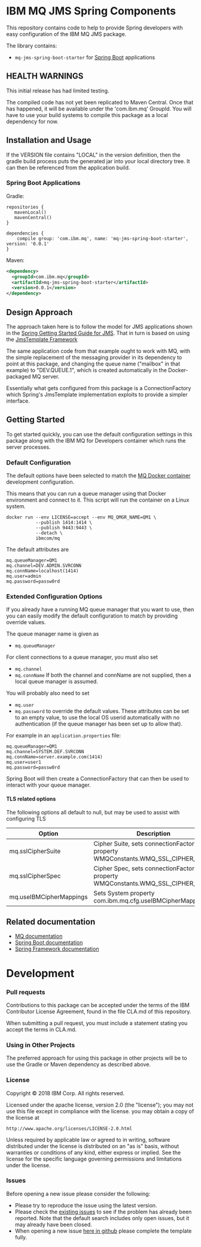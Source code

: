 # IBM MQ JMS Spring Components

This repository contains code to help to provide Spring developers with easy configuration of the IBM MQ JMS package.

The library contains:
* `mq-jms-spring-boot-starter` for [Spring Boot](https://projects.spring.io/spring-boot/) applications

## HEALTH WARNINGS
This initial release has had limited testing.  

The compiled code has not yet been replicated to Maven Central. Once that has happened, it will be available
under the 'com.ibm.mq' GroupId. You will have to use your build systems to compile this package as a local dependency for now.   

## Installation and Usage
If the VERSION file contains "LOCAL" in the version definition, then the gradle build process puts the 
generated jar into your local directory tree. It can then be referenced from the application build. 

### Spring Boot Applications


Gradle:
```
repositories {
   mavenLocal()
   mavenCentral()
}

dependencies {
    compile group: 'com.ibm.mq', name: 'mq-jms-spring-boot-starter', version: '0.0.1'
}
```

Maven:
~~~ xml
<dependency>
  <groupId>com.ibm.mq</groupId>
  <artifactId>mq-jms-spring-boot-starter</artifactId>
  <version>0.0.1</version>
</dependency>
~~~

## Design Approach
The approach taken here is to follow the model for JMS applications shown in the 
[Spring Getting Started Guide for JMS](https://spring.io/guides/gs/messaging-jms/). That in turn is based on using the [JmsTemplate Framework](https://docs.spring.io/spring/docs/4.3.13.RELEASE/spring-framework-reference/htmlsingle/#jms) 

The same application code from that example ought to work with MQ, with the simple replacement of the messaging provider in its dependency to point at this package, and changing the queue name ("mailbox" in that example) to "DEV.QUEUE.1",
which is created automatically in the Docker-packaged MQ server.

Essentially what gets configured from this package is a ConnectionFactory which Spring's JmsTemplate implementation
exploits to provide a simpler interface. 

## Getting Started

To get started quickly, you can use the default configuration settings in this package along with the
IBM MQ for Developers container which runs the server processes.

### Default Configuration
The default options have been selected to match the 
[MQ Docker container](https://github.com/ibm-messaging/mq-docker) development configuration.  

This means that you can run a queue manager using that Docker environment and connect to it. This script
will run the container on a Linux system.

~~~
docker run --env LICENSE=accept --env MQ_QMGR_NAME=QM1 \ 
           --publish 1414:1414 \
           --publish 9443:9443 \ 
           --detach \
           ibmcom/mq 
~~~

The default attributes are

~~~
mq.queueManager=QM1
mq.channel=DEV.ADMIN.SVRCONN
mq.connName=localhost(1414)
mq.user=admin
mq.password=passw0rd
~~~

### Extended Configuration Options
If you already have a running MQ queue manager that you want to use, then you can easily modify the 
default configuration to match by providing override values.  

The queue manager name is given as 
* `mq.queueManager`

For client connections to a queue manager, you must also set
* `mq.channel` 
* `mq.connName`
If both the channel and connName are not supplied, then a local queue manager is assumed. 

You will probably also need to set
* `mq.user`
* `mq.password`
to override the default values. These attributes can be set to an empty value, to use the local OS userid 
automatically with no authentication (if the queue manager has been set up to allow that). 

For example in an `application.properties` file:

~~~
mq.queueManager=QM1
mq.channel=SYSTEM.DEF.SVRCONN
mq.connName=server.example.com(1414)
mq.user=user1
mq.password=passw0rd
~~~

Spring Boot will then create a ConnectionFactory that can then be used to interact with your queue manager.

#### TLS related options
The following options all default to null, but may be used to assist with configuring TLS

| Option                  | Description                                                                     |
| ----------------------- | -----------                                                                     |
| mq.sslCipherSuite    | Cipher Suite, sets connectionFactory property WMQConstants.WMQ_SSL_CIPHER_SUITE | 
| mq.sslCipherSpec     | Cipher Spec,  sets connectionFactory property WMQConstants.WMQ_SSL_CIPHER_SPEC  |
| mq.useIBMCipherMappings | Sets System property com.ibm.mq.cfg.useIBMCipherMappings                        |

## Related documentation
* [MQ documentation](https://www.ibm.com/support/knowledgecenter/en/SSFKSJ_9.0.0/com.ibm.mq.helphome.v90.doc/WelcomePagev9r0.htm)
* [Spring Boot documentation](https://projects.spring.io/spring-boot/)
* [Spring Framework documentation](https://projects.spring.io/spring-framework/)

# Development

### Pull requests
Contributions to this package can be accepted under the terms of the
IBM Contributor License Agreement, found in the file CLA.md of this repository.

When submitting a pull request, you must include a statement stating you accept the terms in CLA.md.

### Using in Other Projects

The preferred approach for using this package in other projects will be to use the Gradle or Maven dependency as described above.

### License

Copyright © 2018 IBM Corp. All rights reserved.

Licensed under the apache license, version 2.0 (the "license"); you may not use this file except in compliance with the license.  you may obtain a copy of the license at

    http://www.apache.org/licenses/LICENSE-2.0.html

Unless required by applicable law or agreed to in writing, software distributed under the license is distributed on an "as is" basis, without warranties or conditions of any kind, either express or implied. See the license for the specific language governing permissions and limitations under the license.

### Issues

Before opening a new issue please consider the following:
* Please try to reproduce the issue using the latest version.
* Please check the [existing issues](https://github.com/ibm-messaging/mq-spring/issues)
to see if the problem has already been reported. Note that the default search
includes only open issues, but it may already have been closed.
* When opening a new issue [here in github](../../issues) please complete the template fully.

